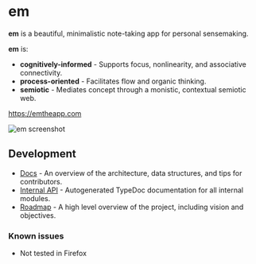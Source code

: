 # em

**em** is a beautiful, minimalistic note-taking app for personal sensemaking.

**em** is:

- **cognitively-informed** - Supports focus, nonlinearity, and associative connectivity.
- **process-oriented** - Facilitates flow and organic thinking.
- **semiotic** - Mediates concept through a monistic, contextual semiotic web.

https://emtheapp.com

![em screenshot](https://github.com/cybersemics/em-proto/blob/dev/screenshot.gif?raw=true)

## Development

- [Docs](https://github.com/cybersemics/em/wiki/Docs) - An overview of the architecture, data structures, and tips for contributors.
- [Internal API](https://cybersemics.github.io/em) - Autogenerated TypeDoc documentation for all internal modules.
- [Roadmap](https://github.com/cybersemics/em/wiki/Roadmap) - A high level overview of the project, including vision and objectives.

### Known issues

- Not tested in Firefox
